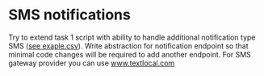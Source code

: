 # SMS notifications

Try to extend task 1 script with ability to handle additional notification type SMS ([see exaple.csv](example.csv)). Write abstraction for notification endpoint so that minimal code changes will be required to add another endpoint.
For SMS gateway provider you can use www.textlocal.com
